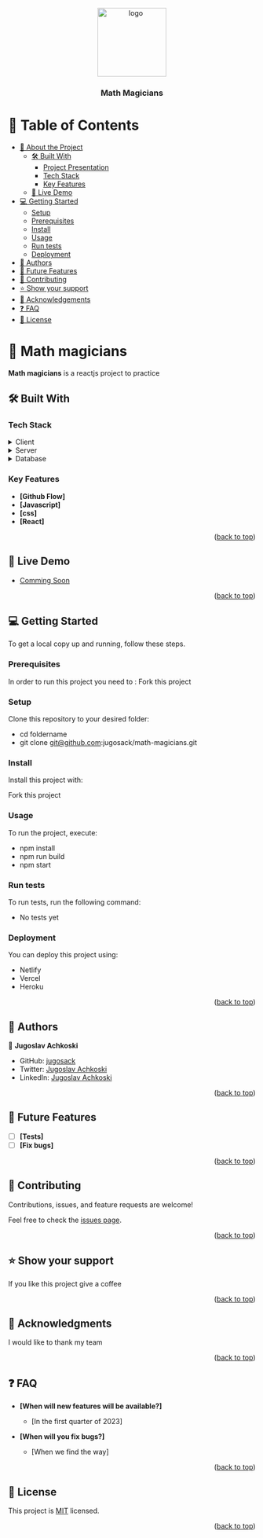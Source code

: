 <a name="readme-top"></a>


<div align="center">

  <img src="https://freepngimg.com/thumb/calculator/7-calculator-png-image.png" alt="logo" width="140"  height="auto" />
  <br/>

  <h3><b>Math Magicians</b></h3>

</div>

<!-- TABLE OF CONTENTS -->

# 📗 Table of Contents

- [📖 About the Project](#about-project)
  - [🛠 Built With](#built-with)
    - [Project Presentation](#project-presentation)
    - [Tech Stack](#tech-stack)
    - [Key Features](#key-features)
  - [🚀 Live Demo](#live-demo)
- [💻 Getting Started](#getting-started)
  - [Setup](#setup)
  - [Prerequisites](#prerequisites)
  - [Install](#install)
  - [Usage](#usage)
  - [Run tests](#run-tests)
  - [Deployment](#triangular_flag_on_post-deployment)
- [👥 Authors](#authors)
- [🔭 Future Features](#future-features)
- [🤝 Contributing](#contributing)
- [⭐️ Show your support](#support)
- [🙏 Acknowledgements](#acknowledgements)
- [❓ FAQ](#faq)
- [📝 License](#license)

<!-- PROJECT DESCRIPTION -->

# 📖 Math magicians <a name="about-project"></a>

**Math magicians** is a reactjs project to practice

## 🛠 Built With <a name="built-with"></a>

### Tech Stack <a name="tech-stack"></a>

<details>
  <summary>Client</summary>
  <ul>
    <li><a href="https://developer.mozilla.org/en/docs/Web/HTML">HTML</a></li>
    <li><a href="https://developer.mozilla.org/en/docs/Web/CSS">CSS</a></li>
    <li><a href="https://developer.mozilla.org/en/docs/Web/CSS">React</a></li>
  </ul>
</details>

<details>
  <summary>Server</summary>
  <ul>
    <li><a href="#">Comming soon</a></li>
  </ul>
</details>

<details>
<summary>Database</summary>
  <ul>
    <li><a href="#">Comming soon</a></li>
  </ul>
</details>

<!-- Features -->

### Key Features <a name="key-features"></a>

- **[Github Flow]**
- **[Javascript]**
- **[css]**
- **[React]**

<p align="right">(<a href="#readme-top">back to top</a>)</p>

<!-- LIVE DEMO -->

## 🚀 Live Demo <a name="live-demo"></a>

- [Comming Soon]()

<p align="right">(<a href="#readme-top">back to top</a>)</p>

<!-- GETTING STARTED -->

## 💻 Getting Started <a name="getting-started"></a>

To get a local copy up and running, follow these steps.

### Prerequisites

In order to run this project you need to :
Fork this project

### Setup

Clone this repository to your desired folder:

- cd foldername
- git clone git@github.com:jugosack/math-magicians.git

### Install

Install this project with:

Fork this project

### Usage

To run the project, execute:
- npm install
- npm run build
- npm start


### Run tests

To run tests, run the following command:

- No tests yet

### Deployment

You can deploy this project using:

- Netlify
- Vercel
- Heroku

<p align="right">(<a href="#readme-top">back to top</a>)</p>

<!-- AUTHORS -->

## 👥 Authors <a name="authors"></a>

👤 **Jugoslav Achkoski**

- GitHub: [jugosack](https://github.com/jugosack)
- Twitter: [Jugoslav Achkoski](https://twitter.com/Jugosla22401325)
- LinkedIn: [Jugoslav Achkoski](https://www.linkedin.com/in/jugoslav-achkoski-3a074021/?originalSubdomain=mk)

<p align="right">(<a href="#readme-top">back to top</a>)</p>

<!-- FUTURE FEATURES -->

## 🔭 Future Features <a name="future-features"></a>

- [ ] **[Tests]**
- [ ] **[Fix bugs]**

<p align="right">(<a href="#readme-top">back to top</a>)</p>

<!-- CONTRIBUTING -->

## 🤝 Contributing <a name="contributing"></a>

Contributions, issues, and feature requests are welcome!

Feel free to check the [issues page](../../issues/).

<p align="right">(<a href="#readme-top">back to top</a>)</p>

<!-- SUPPORT -->

## ⭐️ Show your support <a name="support"></a>

If you like this project give a coffee

<p align="right">(<a href="#readme-top">back to top</a>)</p>

<!-- ACKNOWLEDGEMENTS -->

## 🙏 Acknowledgments <a name="acknowledgements"></a>

I would like to thank my team

<p align="right">(<a href="#readme-top">back to top</a>)</p>

<!-- FAQ (optional) -->

## ❓ FAQ <a name="faq"></a>

- **[When will new features will be available?]**

  - [In the first quarter of 2023]

- **[When will you fix bugs?]**

  - [When we find the way]

<p align="right">(<a href="#readme-top">back to top</a>)</p>

<!-- LICENSE -->

## 📝 License <a name="license"></a>

This project is [MIT](./LICENSE) licensed.

<p align="right">(<a href="#readme-top">back to top</a>)</p>